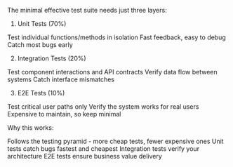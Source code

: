 The minimal effective test suite needs just three layers:
1. Unit Tests (70%)

Test individual functions/methods in isolation
Fast feedback, easy to debug
Catch most bugs early

2. Integration Tests (20%)

Test component interactions and API contracts
Verify data flow between systems
Catch interface mismatches

3. E2E Tests (10%)

Test critical user paths only
Verify the system works for real users
Expensive to maintain, so keep minimal

Why this works:

Follows the testing pyramid - more cheap tests, fewer expensive ones
Unit tests catch bugs fastest and cheapest
Integration tests verify your architecture
E2E tests ensure business value delivery